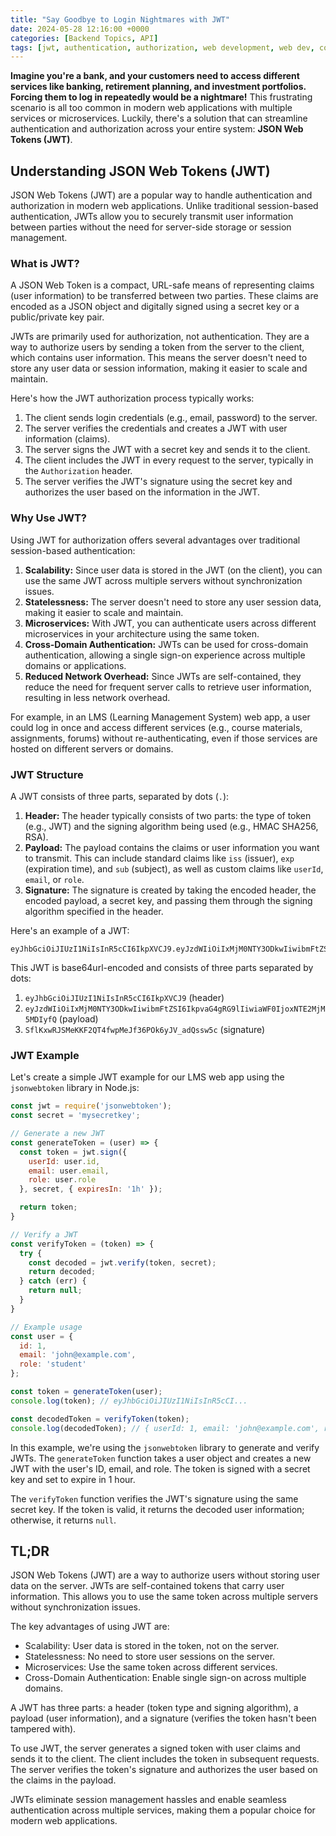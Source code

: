 ```yaml
---
title: "Say Goodbye to Login Nightmares with JWT"
date: 2024-05-28 12:16:00 +0000
categories: [Backend Topics, API]
tags: [jwt, authentication, authorization, web development, web dev, coding, programming, security, tokens, json web token, microservices, scaling, scalability, stateless, cross domain, single sign on, tutorial, guide, blog, article, tips, tricks, how to, web apps, modern web dev, seamless, flawless, hassle-free]
---
```


**Imagine you're a bank, and your customers need to access different services like banking, retirement planning, and investment portfolios. Forcing them to log in repeatedly would be a nightmare!** This frustrating scenario is all too common in modern web applications with multiple services or microservices. Luckily, there's a solution that can streamline authentication and authorization across your entire system: **JSON Web Tokens (JWT)**.

## Understanding JSON Web Tokens (JWT)

JSON Web Tokens (JWT) are a popular way to handle authentication and authorization in modern web applications. Unlike traditional session-based authentication, JWTs allow you to securely transmit user information between parties without the need for server-side storage or session management.

### What is JWT?

A JSON Web Token is a compact, URL-safe means of representing claims (user information) to be transferred between two parties. These claims are encoded as a JSON object and digitally signed using a secret key or a public/private key pair.

JWTs are primarily used for authorization, not authentication. They are a way to authorize users by sending a token from the server to the client, which contains user information. This means the server doesn't need to store any user data or session information, making it easier to scale and maintain.

Here's how the JWT authorization process typically works:
1. The client sends login credentials (e.g., email, password) to the server.
2. The server verifies the credentials and creates a JWT with user information (claims).
3. The server signs the JWT with a secret key and sends it to the client.
4. The client includes the JWT in every request to the server, typically in the `Authorization` header.
5. The server verifies the JWT's signature using the secret key and authorizes the user based on the information in the JWT.

### Why Use JWT?

Using JWT for authorization offers several advantages over traditional session-based authentication:

1. **Scalability:** Since user data is stored in the JWT (on the client), you can use the same JWT across multiple servers without synchronization issues.
2. **Statelessness:** The server doesn't need to store any user session data, making it easier to scale and maintain.
3. **Microservices:** With JWT, you can authenticate users across different microservices in your architecture using the same token.
4. **Cross-Domain Authentication:** JWTs can be used for cross-domain authentication, allowing a single sign-on experience across multiple domains or applications.
5. **Reduced Network Overhead:** Since JWTs are self-contained, they reduce the need for frequent server calls to retrieve user information, resulting in less network overhead.

For example, in an LMS (Learning Management System) web app, a user could log in once and access different services (e.g., course materials, assignments, forums) without re-authenticating, even if those services are hosted on different servers or domains.

### JWT Structure
A JWT consists of three parts, separated by dots (`.`):

1. **Header:** The header typically consists of two parts: the type of token (e.g., JWT) and the signing algorithm being used (e.g., HMAC SHA256, RSA).
2. **Payload:** The payload contains the claims or user information you want to transmit. This can include standard claims like `iss` (issuer), `exp` (expiration time), and `sub` (subject), as well as custom claims like `userId`, `email`, or `role`.
3. **Signature:** The signature is created by taking the encoded header, the encoded payload, a secret key, and passing them through the signing algorithm specified in the header.

Here's an example of a JWT:

```
eyJhbGciOiJIUzI1NiIsInR5cCI6IkpXVCJ9.eyJzdWIiOiIxMjM0NTY3ODkwIiwibmFtZSI6IkpvaG4gRG9lIiwiaWF0IjoxNTE2MjM5MDIyfQ.SflKxwRJSMeKKF2QT4fwpMeJf36POk6yJV_adQssw5c
```

This JWT is base64url-encoded and consists of three parts separated by dots:

1. `eyJhbGciOiJIUzI1NiIsInR5cCI6IkpXVCJ9` (header)
2. `eyJzdWIiOiIxMjM0NTY3ODkwIiwibmFtZSI6IkpvaG4gRG9lIiwiaWF0IjoxNTE2MjM5MDIyfQ` (payload)
3. `SflKxwRJSMeKKF2QT4fwpMeJf36POk6yJV_adQssw5c` (signature)

### JWT Example
Let's create a simple JWT example for our LMS web app using the `jsonwebtoken` library in Node.js:

```js
const jwt = require('jsonwebtoken');
const secret = 'mysecretkey';

// Generate a new JWT
const generateToken = (user) => {
  const token = jwt.sign({
    userId: user.id,
    email: user.email,
    role: user.role
  }, secret, { expiresIn: '1h' });

  return token;
}

// Verify a JWT
const verifyToken = (token) => {
  try {
    const decoded = jwt.verify(token, secret);
    return decoded;
  } catch (err) {
    return null;
  }
}

// Example usage
const user = {
  id: 1,
  email: 'john@example.com',
  role: 'student'
};

const token = generateToken(user);
console.log(token); // eyJhbGciOiJIUzI1NiIsInR5cCI...

const decodedToken = verifyToken(token);
console.log(decodedToken); // { userId: 1, email: 'john@example.com', role: 'student', iat: 1685294400, exp: 1685298000 }
```

In this example, we're using the `jsonwebtoken` library to generate and verify JWTs. The `generateToken` function takes a user object and creates a new JWT with the user's ID, email, and role. The token is signed with a secret key and set to expire in 1 hour.

The `verifyToken` function verifies the JWT's signature using the same secret key. If the token is valid, it returns the decoded user information; otherwise, it returns `null`.

## TL;DR
JSON Web Tokens (JWT) are a way to authorize users without storing user data on the server. JWTs are self-contained tokens that carry user information. This allows you to use the same token across multiple servers without synchronization issues.

The key advantages of using JWT are:
- Scalability: User data is stored in the token, not on the server.
- Statelessness: No need to store user sessions on the server.
- Microservices: Use the same token across different services.
- Cross-Domain Authentication: Enable single sign-on across multiple domains.

A JWT has three parts: a header (token type and signing algorithm), a payload (user information), and a signature (verifies the token hasn't been tampered with).

To use JWT, the server generates a signed token with user claims and sends it to the client. The client includes the token in subsequent requests. The server verifies the token's signature and authorizes the user based on the claims in the payload.

JWTs eliminate session management hassles and enable seamless authentication across multiple services, making them a popular choice for modern web applications.
